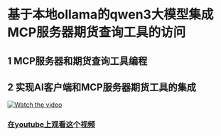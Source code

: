 # 基于本地ollama的qwen3大模型集成MCP服务器期货查询工具的访问

## 1 MCP服务器和期货查询工具编程
## 2 实现AI客户端和MCP服务器期货工具的集成
[![Watch the video](https://img.youtube.com/vi/ImprNjbefgI/maxresdefault.jpg)](https://youtu.be/ImprNjbefgI)

### [在youtube上观看这个视频](https://youtu.be/ImprNjbefgI)
